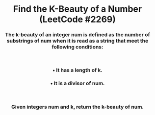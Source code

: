 <div align = "center">

# Find the K-Beauty of a Number (LeetCode #2269)

</div>

<div align = "center">

<h3>The k-beauty of an integer num is defined as the number of substrings of num when it is read as a string that meet the following conditions:</h3>
<br>

<h3>• It has a length of <strong>k</strong>.</h3>
<h3>• It is a divisor of <strong>num</strong>.</h3>
<br>

<h3>Given integers num and k, return the k-beauty of num.</h3>
</div>
